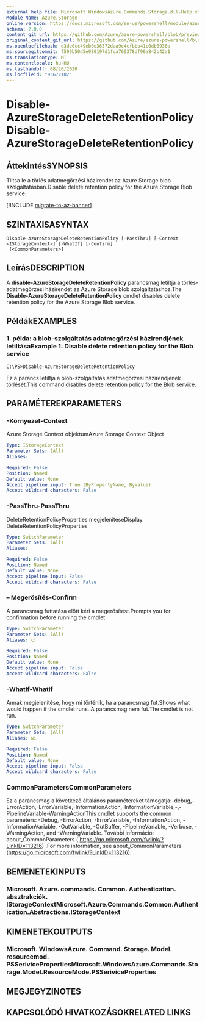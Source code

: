 ```yaml
---
external help file: Microsoft.WindowsAzure.Commands.Storage.dll-Help.xml
Module Name: Azure.Storage
online version: https://docs.microsoft.com/en-us/powershell/module/azure.storage/disable-azurestoragedeleteretentionpolicy
schema: 2.0.0
content_git_url: https://github.com/Azure/azure-powershell/blob/preview/src/Storage/Commands.Storage/help/Disable-AzureStorageDeleteRetentionPolicy.md
original_content_git_url: https://github.com/Azure/azure-powershell/blob/preview/src/Storage/Commands.Storage/help/Disable-AzureStorageDeleteRetentionPolicy.md
ms.openlocfilehash: d3de0cc49eb0e36572daa9e4cfbbb41c0db0936a
ms.sourcegitcommit: f599b50d5e980197d1fca769378df90a842b42a1
ms.translationtype: MT
ms.contentlocale: hu-HU
ms.lasthandoff: 08/20/2020
ms.locfileid: "93672182"
---
```

# <span data-ttu-id="e2dd4-101">Disable-AzureStorageDeleteRetentionPolicy</span><span class="sxs-lookup"><span data-stu-id="e2dd4-101">Disable-AzureStorageDeleteRetentionPolicy</span></span>

## <span data-ttu-id="e2dd4-102">Áttekintés</span><span class="sxs-lookup"><span data-stu-id="e2dd4-102">SYNOPSIS</span></span>
<span data-ttu-id="e2dd4-103">Tiltsa le a törlés adatmegőrzési házirendet az Azure Storage blob szolgáltatásban.</span><span class="sxs-lookup"><span data-stu-id="e2dd4-103">Disable delete retention policy  for the Azure Storage Blob service.</span></span>

[!INCLUDE [migrate-to-az-banner](../../includes/migrate-to-az-banner.md)]

## <span data-ttu-id="e2dd4-104">SZINTAXISA</span><span class="sxs-lookup"><span data-stu-id="e2dd4-104">SYNTAX</span></span>

```
Disable-AzureStorageDeleteRetentionPolicy [-PassThru] [-Context <IStorageContext>] [-WhatIf] [-Confirm]
 [<CommonParameters>]
```

## <span data-ttu-id="e2dd4-105">Leírás</span><span class="sxs-lookup"><span data-stu-id="e2dd4-105">DESCRIPTION</span></span>
<span data-ttu-id="e2dd4-106">A **disable-AzureStorageDeleteRetentionPolicy** parancsmag letiltja a törlés-adatmegőrzési házirendet az Azure Storage blob szolgáltatáshoz.</span><span class="sxs-lookup"><span data-stu-id="e2dd4-106">The **Disable-AzureStorageDeleteRetentionPolicy** cmdlet disables delete retention policy for the Azure Storage Blob service.</span></span>

## <span data-ttu-id="e2dd4-107">Példák</span><span class="sxs-lookup"><span data-stu-id="e2dd4-107">EXAMPLES</span></span>

### <span data-ttu-id="e2dd4-108">1. példa: a blob-szolgáltatás adatmegőrzési házirendjének letiltása</span><span class="sxs-lookup"><span data-stu-id="e2dd4-108">Example 1: Disable delete retention policy for the Blob service</span></span>
```
C:\PS>Disable-AzureStorageDeleteRetentionPolicy
```

<span data-ttu-id="e2dd4-109">Ez a parancs letiltja a blob-szolgáltatás adatmegőrzési házirendjének törlését.</span><span class="sxs-lookup"><span data-stu-id="e2dd4-109">This command disables delete retention policy for the Blob service.</span></span>

## <span data-ttu-id="e2dd4-110">PARAMÉTEREK</span><span class="sxs-lookup"><span data-stu-id="e2dd4-110">PARAMETERS</span></span>

### <span data-ttu-id="e2dd4-111">-Környezet</span><span class="sxs-lookup"><span data-stu-id="e2dd4-111">-Context</span></span>
<span data-ttu-id="e2dd4-112">Azure Storage Context objektum</span><span class="sxs-lookup"><span data-stu-id="e2dd4-112">Azure Storage Context Object</span></span>

```yaml
Type: IStorageContext
Parameter Sets: (All)
Aliases: 

Required: False
Position: Named
Default value: None
Accept pipeline input: True (ByPropertyName, ByValue)
Accept wildcard characters: False
```

### <span data-ttu-id="e2dd4-113">-PassThru</span><span class="sxs-lookup"><span data-stu-id="e2dd4-113">-PassThru</span></span>
<span data-ttu-id="e2dd4-114">DeleteRetentionPolicyProperties megjelenítése</span><span class="sxs-lookup"><span data-stu-id="e2dd4-114">Display DeleteRetentionPolicyProperties</span></span>

```yaml
Type: SwitchParameter
Parameter Sets: (All)
Aliases: 

Required: False
Position: Named
Default value: None
Accept pipeline input: False
Accept wildcard characters: False
```

### <span data-ttu-id="e2dd4-115">– Megerősítés</span><span class="sxs-lookup"><span data-stu-id="e2dd4-115">-Confirm</span></span>
<span data-ttu-id="e2dd4-116">A parancsmag futtatása előtt kéri a megerősítést.</span><span class="sxs-lookup"><span data-stu-id="e2dd4-116">Prompts you for confirmation before running the cmdlet.</span></span>

```yaml
Type: SwitchParameter
Parameter Sets: (All)
Aliases: cf

Required: False
Position: Named
Default value: None
Accept pipeline input: False
Accept wildcard characters: False
```

### <span data-ttu-id="e2dd4-117">-WhatIf</span><span class="sxs-lookup"><span data-stu-id="e2dd4-117">-WhatIf</span></span>
<span data-ttu-id="e2dd4-118">Annak megjelenítése, hogy mi történik, ha a parancsmag fut.</span><span class="sxs-lookup"><span data-stu-id="e2dd4-118">Shows what would happen if the cmdlet runs.</span></span>
<span data-ttu-id="e2dd4-119">A parancsmag nem fut.</span><span class="sxs-lookup"><span data-stu-id="e2dd4-119">The cmdlet is not run.</span></span>

```yaml
Type: SwitchParameter
Parameter Sets: (All)
Aliases: wi

Required: False
Position: Named
Default value: None
Accept pipeline input: False
Accept wildcard characters: False
```

### <span data-ttu-id="e2dd4-120">CommonParameters</span><span class="sxs-lookup"><span data-stu-id="e2dd4-120">CommonParameters</span></span>
<span data-ttu-id="e2dd4-121">Ez a parancsmag a következő általános paramétereket támogatja:-debug,-ErrorAction,-ErrorVariable,-InformationAction,-InformationVariable,-,-PipelineVariable-WarningAction</span><span class="sxs-lookup"><span data-stu-id="e2dd4-121">This cmdlet supports the common parameters: -Debug, -ErrorAction, -ErrorVariable, -InformationAction, -InformationVariable, -OutVariable, -OutBuffer, -PipelineVariable, -Verbose, -WarningAction, and -WarningVariable.</span></span> <span data-ttu-id="e2dd4-122">További információ: about_CommonParameters ( https://go.microsoft.com/fwlink/?LinkID=113216) .</span><span class="sxs-lookup"><span data-stu-id="e2dd4-122">For more information, see about_CommonParameters (https://go.microsoft.com/fwlink/?LinkID=113216).</span></span>

## <span data-ttu-id="e2dd4-123">BEMENETEK</span><span class="sxs-lookup"><span data-stu-id="e2dd4-123">INPUTS</span></span>

### <span data-ttu-id="e2dd4-124">Microsoft. Azure. commands. Common. Authentication. absztrakciók. IStorageContext</span><span class="sxs-lookup"><span data-stu-id="e2dd4-124">Microsoft.Azure.Commands.Common.Authentication.Abstractions.IStorageContext</span></span>

## <span data-ttu-id="e2dd4-125">KIMENETEK</span><span class="sxs-lookup"><span data-stu-id="e2dd4-125">OUTPUTS</span></span>

### <span data-ttu-id="e2dd4-126">Microsoft. WindowsAzure. Command. Storage. Model. resourcemod. PSSeriviceProperties</span><span class="sxs-lookup"><span data-stu-id="e2dd4-126">Microsoft.WindowsAzure.Commands.Storage.Model.ResourceMode.PSSeriviceProperties</span></span>

## <span data-ttu-id="e2dd4-127">MEGJEGYZI</span><span class="sxs-lookup"><span data-stu-id="e2dd4-127">NOTES</span></span>

## <span data-ttu-id="e2dd4-128">KAPCSOLÓDÓ HIVATKOZÁSOK</span><span class="sxs-lookup"><span data-stu-id="e2dd4-128">RELATED LINKS</span></span>

